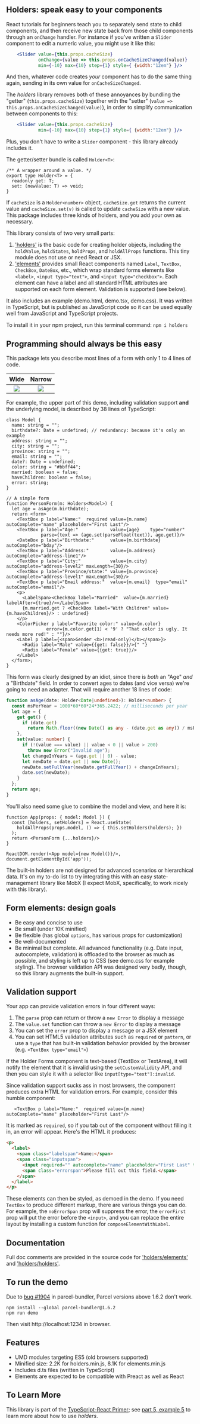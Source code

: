 Holders: speak easy to your components
--------------------------------------

React tutorials for beginners teach you to separately send state to child components, and then receive new state back from those child components through an `onChange` handler. For instance if you've written a `Slider` component to edit a numeric value, you might use it like this:

~~~jsx
    <Slider value={this.props.cacheSize} 
            onChange={value => this.props.onCacheSizeChanged(value)} 
            min={-10} max={10} step={1} style={ {width:"12em"} }/>
~~~

And then, whatever code creates _your_ component has to do the same thing again, sending in its own value for `onCacheSizeChanged`.

The *holders* library removes both of these annoyances by bundling the "getter" (`this.props.cacheSize`) together with the "setter" (`value => this.props.onCacheSizeChanged(value)`), in order to simplify communication between components to this:

~~~jsx
    <Slider value={this.props.cacheSize} 
            min={-10} max={10} step={1} style={ {width:"12em"} }/>
~~~

Plus, you don't have to write a `Slider` component - this library already includes it.

The getter/setter bundle is called `Holder<T>`:

    /** A wrapper around a value. */
    export type Holder<T> = {
      readonly get: T;
      set: (newValue: T) => void;
    }


If `cacheSize` is a `Holder<number>` object, `cacheSize.get` returns the current value and `cacheSize.set(v)` is called to update `cacheSize` with a new value. This package includes three kinds of holders, and you add your own as necessary.

This library consists of two very small parts:

1. ['holders'](https://github.com/qwertie/holders/blob/master/holders.ts) is the basic code for creating holder objects, including the `holdValue`, `holdStates`, `holdProps`, and `holdAllProps` functions. This tiny module does not use or need React or JSX.
2. ['elements'](https://github.com/qwertie/holders/blob/master/elements.tsx) provides small React components named `Label`, `TextBox`, `CheckBox`, `DateBox`, etc., which wrap standard forms elements like `<label>`, `<input type="text">`, and `<input type="checkbox">`. Each element can have a label and all standard HTML attributes are supported on each form element. Validation is supported (see below).

It also includes an example (demo.html, demo.tsx, demo.css). It was written in TypeScript, but is published as JavaScript code so it can be used equally well from JavaScript and TypeScript projects. 

To install it in your npm project, run this terminal command: `npm i holders`

Programming should always be this easy
--------------------------------------

This package lets you describe most lines of a form with only 1 to 4 lines of code.

Wide                      |  Narrow                   
:------------------------:|:-------------------------:
![](demo.png)             |  ![](demo-narrow.png)

For example, the upper part of this demo, including validation support **and** the underlying model, is described by 38 lines of TypeScript:

~~~tsx
class Model {
  name: string = "";
  birthdate?: Date = undefined; // redundancy: because it's only an example
  address: string = "";
  city: string = "";
  province: string = "";
  email: string = "";
  date?: Date = undefined;
  color: string = "#bbff44";
  married: boolean = false;
  haveChildren: boolean = false;
  error: string;
}

// A simple form
function PersonForm(m: Holders<Model>) {
  let age = asAge(m.birthdate);
  return <form>
    <TextBox p label="Name:"  required value={m.name} autoComplete="name" placeholder="First Last"/>
    <TextBox p label="Age:"            value={age}    type="number"
             parse={text => (age.set(parseFloat(text)), age.get)}/>
    <DateBox p label="Birthdate:"      value={m.birthdate} autoComplete="bday"/>
    <TextBox p label="Address:"        value={m.address}  autoComplete="address-line1"/>
    <TextBox p label="City:"           value={m.city}     autoComplete="address-level2" maxLength={30}/>
    <TextBox p label="Province/state:" value={m.province} autoComplete="address-level1" maxLength={30}/>
    <TextBox p label="Email address:"  value={m.email}  type="email" autoComplete="email"/>
    <p>
      <LabelSpan><CheckBox label="Married"  value={m.married} labelAfter={true}/></LabelSpan>
      {m.married.get ? <CheckBox label="With Children" value={m.haveChildren}/> : undefined}
    </p>
    <ColorPicker p label="Favorite color:" value={m.color}
               error={m.color.get[1] < '9' ? "That color is ugly. It needs more red!" : ""}/>
    <Label p label={<span>Gender <b>(read-only)</b></span>}>
      <Radio label="Male" value={{get: false}}/>{" "}
      <Radio label="Female" value={{get: true}}/>
    </Label>
  </form>;
}
~~~

This form was clearly designed by an idiot, since there is _both_ an "Age" _and_ a "Birthdate" field. In order to convert ages to dates (and vice versa) we're going to need an adapter. That will require another 18 lines of code:

~~~ts
function asAge(date: Holder<Date|undefined>): Holder<number> {
  const msPerYear = 1000*60*60*24*365.2422; // milliseconds per year
  let age = {
    get get() {
      if (date.get)
        return Math.floor((new Date() as any - (date.get as any)) / msPerYear);
    },
    set(value: number) {
      if (!(value === value) || value < 0 || value > 200)
        throw new Error("Invalid age");
      let changeInYears = (age.get || 0) - value;
      let newDate = date.get || new Date();
      newDate.setFullYear(newDate.getFullYear() + changeInYears);
      date.set(newDate);
    }
  };
  return age;
}
~~~

You'll also need some glue to combine the model and view, and here it is:

~~~tsx
function App(props: { model: Model }) {
  const [holders, setHolders] = React.useState(
    holdAllProps(props.model, () => { this.setHolders(holders); })
  );
  return <PersonForm {...holders}/>
}

ReactDOM.render(<App model={new Model()}/>, document.getElementById('app'));
~~~

The built-in holders are not designed for advanced scenarios or hierarchical data. It's on my to-do list to try integrating this with an easy state-management library like MobX (I expect MobX, specifically, to work nicely with this library).

Form elements: design goals
---------------------------

- Be easy and concise to use
- Be small (under 10K minified)
- Be flexible (has global `options`, has various props for customization)
- Be well-documented
- Be minimal but complete. All advanced functionality (e.g. Date input, autocomplete, 
  validation) is offloaded to the browser as much as possible, and styling is left up to 
  CSS (see demo.css for example styling). The browser validation API was designed very 
  badly, though, so this library augments the built-in support.

Validation support
------------------

Your app can provide validation errors in four different ways:

1. The `parse` prop can return or throw a `new Error` to display a message
2. The `value.set` function can throw a `new Error` to display a message
3. You can set the `error` prop to display a message or a JSX element
4. You can set HTML5 validation attributes such as `required` or `pattern`, or use a `type` that has built-in validation behavior provided by the browser (e.g. `<TextBox type="email">`)

If the Holder Forms component is text-based (TextBox or TextArea), it will notify the element that it is invalid using the `setCustomValidity` API, and then you can style it with a selector like `input[type="text"]:invalid`.

Since validation support sucks ass in most browsers, the component produces extra HTML for validation errors. For example, consider this humble component:

~~~tsx
   <TextBox p label="Name:"  required value={m.name} autoComplete="name" placeholder="First Last"/>
~~~

It is marked as `required`, so if you tab out of the component without filling it in, an error will appear. Here's the HTML it produces:

~~~html
<p>
  <label>
    <span class="labelspan">Name:</span>
    <span class="inputspan">
      <input required="" autocomplete="name" placeholder="First Last" type="text" value="">
      <span class="errorspan">Please fill out this field.</span>
    </span>
  </label>
</p>
~~~

These elements can then be styled, as demoed in the demo. If you need `TextBox` to produce different markup, there are various things you can do. For example, the `noErrorSpan` prop will suppress the error, the `errorFirst` prop will put the error before the `<input>`, and you can replace the entire layout by installing a custom function for `composeElementWithLabel`.

Documentation
-------------

Full doc comments are provided in the source code for ['holders/elements'](https://github.com/qwertie/holders/blob/master/elements.tsx) and ['holders/holders'](https://github.com/qwertie/holders/blob/master/holders.ts).

To run the demo
---------------

Due to [bug #1904](https://github.com/parcel-bundler/parcel/issues/1904) in parcel-bundler, Parcel versions above 1.6.2 don't work.

    npm install --global parcel-bundler@1.6.2
    npm run demo
    
Then visit http://localhost:1234 in browser.

Features
--------

- UMD modules targeting ES5 (old browsers supported)
- Minified size: 2.2K for holders.min.js, 8.1K for elements.min.js
- Includes d.ts files (written in TypeScript)
- Elements are expected to be compatible with Preact as well as React

To Learn More
-------------

This library is part of the [TypeScript-React Primer](http://typescript-react-primer.loyc.net); see [part 5, example 5](http://typescript-react-primer.loyc.net/tutorial-5.html#example-5-simple-forms) to learn more about how to use *holders*.
